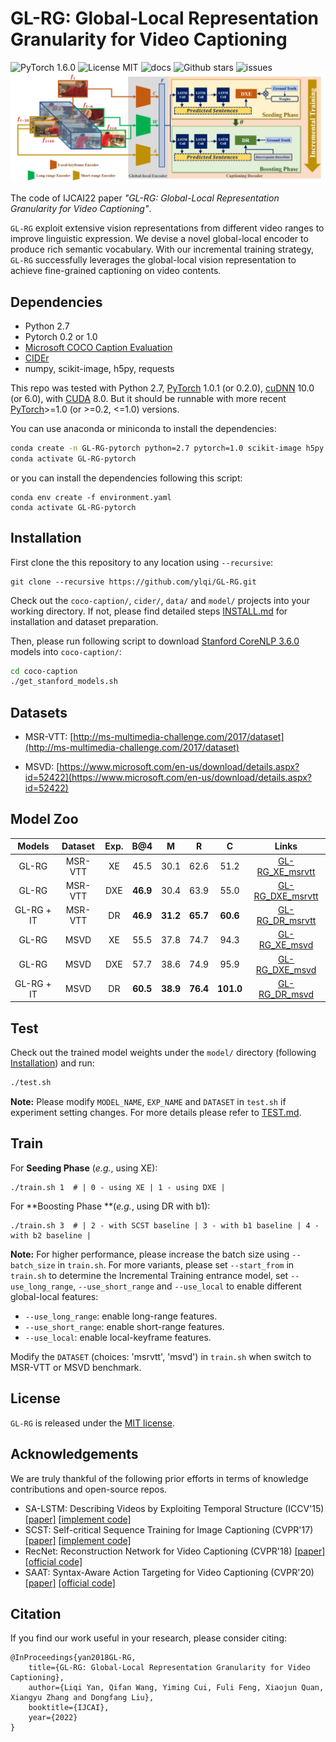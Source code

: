# GL-RG: Global-Local Representation Granularity for Video Captioning

![PyTorch 1.6.0](https://img.shields.io/badge/pytorch-1.0.1-green.svg)
![License MIT](https://badgen.net/badge/license/MIT/blue)
![docs](https://img.shields.io/badge/docs-latest-blue)
![Github stars](https://img.shields.io/github/stars/ylqi/GL-RG.svg)
![issues](https://img.shields.io/github/issues/ylqi/GL-RG.svg)
![framework.png](Figs/framework.png)

The code of IJCAI22 paper *"GL-RG: Global-Local Representation Granularity for Video Captioning"*. 

`GL-RG` exploit extensive vision representations from different video ranges to improve linguistic expression. We devise a novel global-local encoder to produce rich semantic vocabulary. With our incremental training strategy, `GL-RG` successfully leverages the global-local vision representation to achieve fine-grained captioning on video contents. 




## Dependencies

* Python 2.7
* Pytorch 0.2 or 1.0
* [Microsoft COCO Caption Evaluation](https://github.com/tylin/coco-caption)
* [CIDEr](https://github.com/plsang/cider)
* numpy, scikit-image, h5py, requests 

This repo was tested with Python 2.7, [PyTorch](https://pytorch.org) 1.0.1 (or 0.2.0), [cuDNN](https://developer.nvidia.com/cudnn) 10.0 (or 6.0), with [CUDA](https://developer.nvidia.com/cuda-toolkit) 8.0. But it should be runnable with more recent [PyTorch](https://pytorch.org)>=1.0 (or >=0.2, <=1.0) versions.

You can use anaconda or miniconda to install the dependencies:
```bash
conda create -n GL-RG-pytorch python=2.7 pytorch=1.0 scikit-image h5py requests
conda activate GL-RG-pytorch
```

or you can install the dependencies following this script:

```ba
conda env create -f environment.yaml
conda activate GL-RG-pytorch
```



## Installation

First clone the this repository to any location using `--recursive`:

```ba
git clone --recursive https://github.com/ylqi/GL-RG.git
```

Check out the `coco-caption/`,  `cider/`,  `data/` and `model/` projects into your working directory. If not, please find detailed steps [INSTALL.md](docs/INSTALL.md) for installation and dataset preparation.

Then, please run following script to download [Stanford CoreNLP 3.6.0](http://stanfordnlp.github.io/CoreNLP/index.html) models into `coco-caption/`:

```bash
cd coco-caption
./get_stanford_models.sh
```



## Datasets

- MSR-VTT: [http://ms-multimedia-challenge.com/2017/dataset](http://ms-multimedia-challenge.com/2017/dataset)

- MSVD: [https://www.microsoft.com/en-us/download/details.aspx?id=52422](https://www.microsoft.com/en-us/download/details.aspx?id=52422)

  

## Model Zoo

| Models | Dataset | Exp. | B@4 | M | R | C | Links |
| :--------: | :---------: | :-----------: | :----------: | :----------: | :----------: | :----------: | :----------: |
| GL-RG | MSR-VTT | XE | 45.5  | 30.1 | 62.6 | 51.2 | [GL-RG_XE_msrvtt](model/GL-RG_XE_msrvtt/model.pth) |
| GL-RG | MSR-VTT | DXE | **46.9** | 30.4 | 63.9 | 55.0 | [GL-RG_DXE_msrvtt](model/GL-RG_DXE_msrvtt/model.pth) |
| GL-RG + IT | MSR-VTT | DR | **46.9** | **31.2** | **65.7** | **60.6** | [GL-RG_DR_msrvtt](model/GL-RG_DR_msrvtt/model.pth) |
| GL-RG | MSVD | XE | 55.5 | 37.8 | 74.7 | 94.3 | [GL-RG_XE_msvd](model/GL-RG_XE_msvd/model.pth) |
| GL-RG | MSVD | DXE | 57.7 | 38.6 | 74.9 | 95.9 | [GL-RG_DXE_msvd](model/GL-RG_DXE_msvd/model.pth) |
| GL-RG + IT | MSVD | DR | **60.5** | **38.9** | **76.4** | **101.0** | [GL-RG_DR_msvd](model/GL-RG_DR_msvd/model.pth) |



## Test

Check out the trained model weights under the `model/` directory (following [Installation](docs/INSTALL.md)) and run:
```bash
./test.sh
```

**Note:** Please modify `MODEL_NAME`, `EXP_NAME` and `DATASET` in `test.sh` if experiment setting changes. For more details please refer to [TEST.md](docs/TEST.md).



## Train

For **Seeding Phase** (*e.g.*, using XE):

```shell
./train.sh 1  # | 0 - using XE | 1 - using DXE |
```

For **Boosting Phase **(*e.g.*, using DR with b1):

```shell
./train.sh 3  # | 2 - with SCST baseline | 3 - with b1 baseline | 4 - with b2 baseline |
```

**Note:** For higher performance, please increase the batch size using `--batch_size` in `train.sh`. For more variants, please set `--start_from` in `train.sh` to determine the Incremental Training entrance model,  set `--use_long_range`, `--use_short_range` and `--use_local` to enable different global-local features:

- `--use_long_range`: enable long-range features.
- `--use_short_range`: enable short-range features.
- `--use_local`: enable local-keyframe features.

Modify the `DATASET` (choices: 'msrvtt', 'msvd') in `train.sh` when switch to MSR-VTT or MSVD benchmark.



## License

`GL-RG` is released under the [MIT license](LICENSE).



## Acknowledgements
We are truly thankful of the following prior efforts in terms of knowledge contributions and open-source repos.
+ SA-LSTM: Describing Videos by Exploiting Temporal Structure (ICCV'15) [[paper]](https://www.cv-foundation.org/openaccess/content_iccv_2015/papers/Yao_Describing_Videos_by_ICCV_2015_paper.pdf) [[implement code]](https://github.com/hobincar/SA-LSTM)
+ SCST: Self-critical Sequence Training for Image Captioning (CVPR'17) [[paper]](https://arxiv.org/pdf/1612.00563.pdf) [[implement code]](https://github.com/ruotianluo/self-critical.pytorch)
+ RecNet: Reconstruction Network for Video Captioning (CVPR'18) [[paper]](https://openaccess.thecvf.com/content_cvpr_2018/papers/Wang_Reconstruction_Network_for_CVPR_2018_paper.pdf) [[official code]](https://github.com/hobincar/RecNet) 
+ SAAT: Syntax-Aware Action Targeting for Video Captioning (CVPR'20) [[paper]](https://openaccess.thecvf.com/content_CVPR_2020/papers/Zheng_Syntax-Aware_Action_Targeting_for_Video_Captioning_CVPR_2020_paper.pdf) [[official code]](https://github.com/SydCaption/SAAT)



## Citation
If you find our work useful in your research, please consider citing:
```
@InProceedings{yan2018GL-RG,
    title={GL-RG: Global-Local Representation Granularity for Video Captioning},
    author={Liqi Yan, Qifan Wang, Yiming Cui, Fuli Feng, Xiaojun Quan, Xiangyu Zhang and Dongfang Liu},
    booktitle={IJCAI},
    year={2022}
}
```

